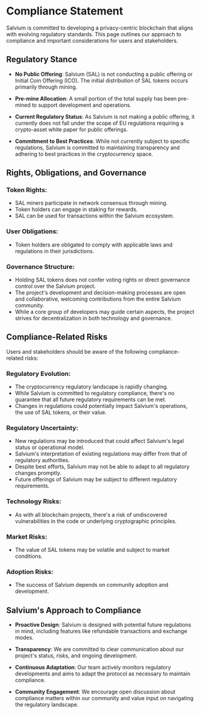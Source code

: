 # Compliance Statement

Salvium is committed to developing a privacy-centric blockchain that aligns with evolving regulatory standards. This page outlines our approach to compliance and important considerations for users and stakeholders.

## Regulatory Stance

* **No Public Offering**: Salvium (SAL) is not conducting a public offering or Initial Coin Offering (ICO). The initial distribution of SAL tokens occurs primarily through mining.

* **Pre-mine Allocation**: A small portion of the total supply has been pre-mined to support development and operations.

* **Current Regulatory Status**: As Salvium is not making a public offering, it currently does not fall under the scope of EU regulations requiring a crypto-asset white paper for public offerings.

* **Commitment to Best Practices**: While not currently subject to specific regulations, Salvium is committed to maintaining transparency and adhering to best practices in the cryptocurrency space.

## Rights, Obligations, and Governance

### Token Rights:
* SAL miners participate in network consensus through mining.
* Token holders can engage in staking for rewards.
* SAL can be used for transactions within the Salvium ecosystem.

### User Obligations:
* Token holders are obligated to comply with applicable laws and regulations in their jurisdictions.

### Governance Structure:
* Holding SAL tokens does not confer voting rights or direct governance control over the Salvium project.
* The project's development and decision-making processes are open and collaborative, welcoming contributions from the entire Salvium community.
* While a core group of developers may guide certain aspects, the project strives for decentralization in both technology and governance.

## Compliance-Related Risks

Users and stakeholders should be aware of the following compliance-related risks:

### Regulatory Evolution:
* The cryptocurrency regulatory landscape is rapidly changing.
* While Salvium is committed to regulatory compliance, there's no guarantee that all future regulatory requirements can be met.
* Changes in regulations could potentially impact Salvium's operations, the use of SAL tokens, or their value.

### Regulatory Uncertainty:
* New regulations may be introduced that could affect Salvium's legal status or operational model.
* Salvium's interpretation of existing regulations may differ from that of regulatory authorities.
* Despite best efforts, Salvium may not be able to adapt to all regulatory changes promptly.
* Future offerings of Salvium may be subject to different regulatory requirements.

### Technology Risks:
* As with all blockchain projects, there's a risk of undiscovered vulnerabilities in the code or underlying cryptographic principles.

### Market Risks:
* The value of SAL tokens may be volatile and subject to market conditions.

### Adoption Risks:
* The success of Salvium depends on community adoption and development.

## Salvium's Approach to Compliance

* **Proactive Design**: Salvium is designed with potential future regulations in mind, including features like refundable transactions and exchange modes.

* **Transparency**: We are committed to clear communication about our project's status, risks, and ongoing development.

* **Continuous Adaptation**: Our team actively monitors regulatory developments and aims to adapt the protocol as necessary to maintain compliance.

* **Community Engagement**: We encourage open discussion about compliance matters within our community and value input on navigating the regulatory landscape.